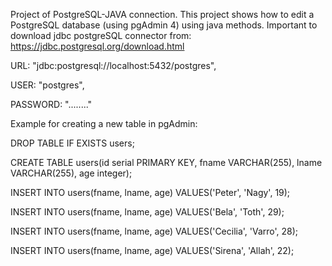 Project of PostgreSQL-JAVA connection. This project shows how to edit a PostgreSQL database (using pgAdmin 4) using java methods. 
Important to download jdbc postgreSQL connector from: https://jdbc.postgresql.org/download.html

URL: "jdbc:postgresql://localhost:5432/postgres", 

USER: "postgres", 

PASSWORD: "........"

Example for creating a new table in pgAdmin: 


DROP TABLE IF EXISTS users;

CREATE TABLE users(id serial PRIMARY KEY, fname VARCHAR(255), lname VARCHAR(255), age integer);


INSERT INTO users(fname, lname, age) VALUES('Peter', 'Nagy', 19);

INSERT INTO users(fname, lname, age) VALUES('Bela', 'Toth', 29);

INSERT INTO users(fname, lname, age) VALUES('Cecilia', 'Varro', 28);

INSERT INTO users(fname, lname, age) VALUES('Sirena', 'Allah', 22);
